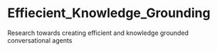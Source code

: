 # Effiecient_Knowledge_Grounding
Research towards creating efficient and knowledge grounded conversational agents
